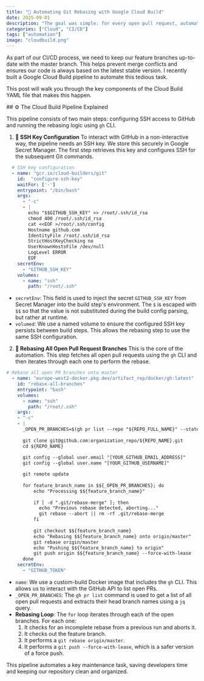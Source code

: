 ```yaml
---
title: "🚀 Automating Git Rebasing with Google Cloud Build"
date: 2025-09-01
description: "The goal was simple: for every open pull request, automatically rebase its feature branch onto `master` and force-push the result. "
categories: ["Cloud", "CI/CD"]
tags: ["automation"]
image: "cloudbuild.png"
---
```


As part of our CI/CD process, we need to keep our feature branches up-to-date with the master branch. This helps prevent merge conflicts and ensures our code is always based on the latest stable version. I recently built a Google Cloud Build pipeline to automate this tedious task.

This post will walk you through the key components of the Cloud Build YAML file that makes this happen.

## ⚙️ The Cloud Build Pipeline Explained

This pipeline consists of two main steps: configuring SSH access to GitHub and running the rebasing logic using `gh` CLI.

1. **🔐 SSH Key Configuration**
   To interact with GitHub in a non-interactive way, the pipeline needs an SSH key. We store this securely in Google Secret Manager. The first step retrieves this key and configures SSH for the subsequent Git commands.

```yaml
  # SSH key configuration
  - name: "gcr.io/cloud-builders/git"
    id:  "configure-ssh-key"
    waitFor: ['-']
    entrypoint: "/bin/bash"
    args:
      - "-c"
      - |
        echo "$$GITHUB_SSH_KEY" >> /root/.ssh/id_rsa
        chmod 400 /root/.ssh/id_rsa
        cat <<EOF >/root/.ssh/config
        Hostname github.com
        IdentityFile /root/.ssh/id_rsa
        StrictHostKeyChecking no
        UserKnownHostsFile /dev/null
        LogLevel ERROR
        EOF
    secretEnv:
      - "GITHUB_SSH_KEY"
    volumes:
      - name: "ssh"
        path: "/root/.ssh"
```

- `secretEnv`: This field is used to inject the secret `GITHUB_SSH_KEY` from Secret Manager into the build step's environment. The `$` is escaped with `$$` so that the value is not substituted during the build config parsing, but rather at runtime.
- `volumed`: We use a named volume to ensure the configured SSH key persists between build steps. This allows the rebasing step to use the same SSH configuration. 

2. **🔄 Rebasing All Open Pull Request Branches**
   This is the core of the automation. This step fetches all open pull requests using the `gh` CLI and then iterates through each one to perform the rebase.

```yaml
# Rebase all open PR branches onto master
  - name: "europe-west2-docker.pkg.dev/artifact_rep/docker/gh:latest"
    id: "rebase-all-branches"
    entrypoint: "bash"
    volumes:
      - name: "ssh"
        path: "/root/.ssh"
    args:
    - "-c"
    - |
      _OPEN_PR_BRANCHES=$(gh pr list --repo "${REPO_FULL_NAME}" --state open --json headRefName -q '.[].headRefName')
      
      git clone git@github.com:organization_repo/${REPO_NAME}.git
      cd ${REPO_NAME}
      
      git config --global user.email "[YOUR_GITHUB_EMAIL_ADDRESS]"
      git config --global user.name "[YOUR_GITHUB_USERNAME]"

      git remote update
      
      for feature_branch_name in $${_OPEN_PR_BRANCHES}; do
          echo "Processing $${feature_branch_name}"
          
          if [ -d ".git/rebase-merge" ]; then
            echo "Previous rebase detected, aborting..."
            git rebase --abort || rm -rf .git/rebase-merge
          fi
          
          git checkout $${feature_branch_name} 
          echo "Rebasing $${feature_branch_name} onto origin/master"
          git rebase origin/master
          echo "Pushing $${feature_branch_name} to origin"
          git push origin $${feature_branch_name} --force-with-lease
      done
    secretEnv:
      - "GITHUB_TOKEN"
```

- `name`: We use a custom-build Docker image that includes the `gh` CLI. This allows us to interact with the GitHub API to list open PRs.
- `_OPEN_PR_BRANCHES`: The `gh pr list` command is used to get a list of all open pull requests and extracts their head branch names using a `jq` query.
- **Rebasing Loop**: The `for` loop iterates through each of the open branches. For each one:
  1. It checks for an incomplete rebase from a previous run and aborts it.
  2. It checks out the feature branch.
  3. It performs a `git rebase origin/master`.
  4. It performs a `git push --force-with-lease`, which is a safer version of a force push.

This pipeline automates a key maintenance task, saving developers time and keeping our repository clean and organized.